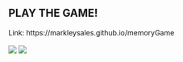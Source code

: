 <h2>PLAY THE GAME!</h2>
<div>Link: https://markleysales.github.io/memoryGame<br><br></div>
<img src="https://user-images.githubusercontent.com/95272518/148484641-fefe027c-b905-44ee-a89c-2075dc3d9698.png">
<img src="https://user-images.githubusercontent.com/95272518/148484647-b926d4be-965c-4e5c-a20d-585d9f85a6a6.png">
